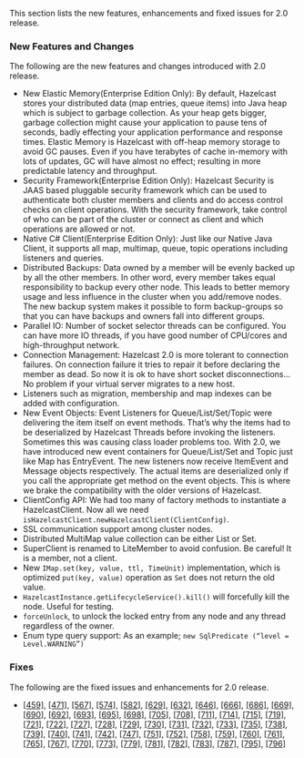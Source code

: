 
This section lists the new features, enhancements and fixed issues for 2.0 release.

### New Features and Changes

The following are the new features and changes introduced with 2.0 release.

- New Elastic Memory(Enterprise Edition Only): By default, Hazelcast stores your distributed data (map entries, queue items) into Java heap which is subject to garbage collection. As your heap gets bigger, garbage collection might cause your application to pause tens of seconds, badly effecting your application performance and response times. Elastic Memory is Hazelcast with off-heap memory storage to avoid GC pauses. Even if you have terabytes of cache in-memory with lots of updates, GC will have almost no effect; resulting in more predictable latency and throughput.
- Security Framework(Enterprise Edition Only): Hazelcast Security is JAAS based pluggable security framework which can be used to authenticate both cluster members and clients and do access control checks on client operations. With the security framework, take control of who can be part of the cluster or connect as client and which operations are allowed or not.
- Native C# Client(Enterprise Edition Only): Just like our Native Java Client, it supports all map, multimap, queue, topic operations including listeners and queries.
- Distributed Backups: Data owned by a member will be evenly backed up by all the other members. In other word, every member takes equal responsibility to backup every other node. This leads to better memory usage and less influence in the cluster when you add/remove nodes. The new backup system makes it possible to form backup-groups so that you can have backups and owners fall into different groups.
- Parallel IO: Number of socket selector threads can be configured. You can have more IO threads, if you have good number of CPU/cores and high-throughput network.
- Connection Management: Hazelcast 2.0 is more tolerant to connection failures. On connection failure it tries to repair it before declaring the member as dead. So now it is ok to have short socket disconnections… No problem if your virtual server migrates to a new host.
- Listeners such as migration, membership and map indexes can be added with configuration.
- New Event Objects: Event Listeners for Queue/List/Set/Topic were delivering the item itself on event methods. That’s why the items had to be deserialized by Hazelcast Threads before invoking the listeners. Sometimes this was causing class loader problems too. With 2.0, we have introduced new event containers for Queue/List/Set and Topic just like Map has EntryEvent. The new listeners now receive ItemEvent and Message objects respectively. The actual items are deserialized only if you call the appropriate get method on the event objects. This is where we brake the compatibility with the older versions of Hazelcast.
- ClientConfig API: We had too many of factory methods to instantiate a HazelcastClient. Now all we need `isHazelcastClient.newHazelcastClient(ClientConfig)`.
- SSL communication support among cluster nodes.
- Distributed MultiMap value collection can be either List or Set.
- SuperClient is renamed to LiteMember to avoid confusion. Be careful! It is a member, not a client.
- New `IMap.set(key, value, ttl, TimeUnit)` implementation, which is optimized `put(key, value)` operation as `Set` does not return the old value.
- `HazelcastInstance.getLifecycleService().kill()` will forcefully kill the node. Useful for testing.
- `forceUnlock`, to unlock the locked entry from any node and any thread regardless of the owner.
- Enum type query support: As an example; `new SqlPredicate (“level = Level.WARNING”)`

### Fixes


The following are the fixed issues and enhancements for 2.0 release.

- <a href="https://github.com/hazelcast/hazelcast/issues/459" target="_blank">[459]</a>, <a href="https://github.com/hazelcast/hazelcast/issues/471" target="_blank">[471]</a>, <a href="https://github.com/hazelcast/hazelcast/issues/567" target="_blank">[567]</a>, <a href="https://github.com/hazelcast/hazelcast/issues/574" target="_blank">[574]</a>, <a href="https://github.com/hazelcast/hazelcast/issues/582" target="_blank">[582]</a>, <a href="https://github.com/hazelcast/hazelcast/issues/629" target="_blank">[629]</a>, <a href="https://github.com/hazelcast/hazelcast/issues/632" target="_blank">[632]</a>, <a href="https://github.com/hazelcast/hazelcast/issues/646" target="_blank">[646]</a>, <a href="https://github.com/hazelcast/hazelcast/issues/666" target="_blank">[666]</a>, <a href="https://github.com/hazelcast/hazelcast/issues/686" target="_blank">[686]</a>, <a href="https://github.com/hazelcast/hazelcast/issues/669" target="_blank">[669]</a>, <a href="https://github.com/hazelcast/hazelcast/issues/690" target="_blank">[690]</a>, <a href="https://github.com/hazelcast/hazelcast/issues/692" target="_blank">[692]</a>, <a href="https://github.com/hazelcast/hazelcast/issues/693" target="_blank">[693]</a>, <a href="https://github.com/hazelcast/hazelcast/issues/695" target="_blank">[695]</a>, <a href="https://github.com/hazelcast/hazelcast/issues/698" target="_blank">[698]</a>, <a href="https://github.com/hazelcast/hazelcast/issues/705" target="_blank">[705]</a>, <a href="https://github.com/hazelcast/hazelcast/issues/708" target="_blank">[708]</a>, <a href="https://github.com/hazelcast/hazelcast/issues/711" target="_blank">[711]</a>, <a href="https://github.com/hazelcast/hazelcast/issues/714" target="_blank">[714]</a>, <a href="https://github.com/hazelcast/hazelcast/issues/715" target="_blank">[715]</a>, <a href="https://github.com/hazelcast/hazelcast/issues/719" target="_blank">[719]</a>, <a href="https://github.com/hazelcast/hazelcast/issues/721" target="_blank">[721]</a>, <a href="https://github.com/hazelcast/hazelcast/issues/722" target="_blank">[722]</a>, <a href="https://github.com/hazelcast/hazelcast/issues/727" target="_blank">[727]</a>, <a href="https://github.com/hazelcast/hazelcast/issues/728" target="_blank">[728]</a>, <a href="https://github.com/hazelcast/hazelcast/issues/729" target="_blank">[729]</a>, <a href="https://github.com/hazelcast/hazelcast/issues/730" target="_blank">[730]</a>, <a href="https://github.com/hazelcast/hazelcast/issues/731" target="_blank">[731]</a>, <a href="https://github.com/hazelcast/hazelcast/issues/732" target="_blank">[732]</a>, <a href="https://github.com/hazelcast/hazelcast/issues/733" target="_blank">[733]</a>, <a href="https://github.com/hazelcast/hazelcast/issues/735" target="_blank">[735]</a>, <a href="https://github.com/hazelcast/hazelcast/issues/738" target="_blank">[738]</a>, <a href="https://github.com/hazelcast/hazelcast/issues/739" target="_blank">[739]</a>, <a href="https://github.com/hazelcast/hazelcast/issues/740" target="_blank">[740]</a>, <a href="https://github.com/hazelcast/hazelcast/issues/741" target="_blank">[741]</a>, <a href="https://github.com/hazelcast/hazelcast/issues/742" target="_blank">[742]</a>, <a href="https://github.com/hazelcast/hazelcast/issues/747" target="_blank">[747]</a>, <a href="https://github.com/hazelcast/hazelcast/issues/751" target="_blank">[751]</a>, <a href="https://github.com/hazelcast/hazelcast/issues/754" target="_blank">[752]</a>, <a href="https://github.com/hazelcast/hazelcast/issues/758" target="_blank">[758]</a>, <a href="https://github.com/hazelcast/hazelcast/issues/759" target="_blank">[759]</a>, <a href="https://github.com/hazelcast/hazelcast/issues/760" target="_blank">[760]</a>, <a href="https://github.com/hazelcast/hazelcast/issues/761" target="_blank">[761]</a>, <a href="https://github.com/hazelcast/hazelcast/issues/765" target="_blank">[765]</a>, <a href="https://github.com/hazelcast/hazelcast/issues/767" target="_blank">[767]</a>, <a href="https://github.com/hazelcast/hazelcast/issues/770" target="_blank">[770]</a>, <a href="https://github.com/hazelcast/hazelcast/issues/773" target="_blank">[773]</a>, <a href="https://github.com/hazelcast/hazelcast/issues/779" target="_blank">[779]</a>, <a href="https://github.com/hazelcast/hazelcast/issues/781" target="_blank">[781]</a>, <a href="https://github.com/hazelcast/hazelcast/issues/782" target="_blank">[782]</a>, <a href="https://github.com/hazelcast/hazelcast/issues/783" target="_blank">[783]</a>, <a href="https://github.com/hazelcast/hazelcast/issues/787" target="_blank">[787]</a>, <a href="https://github.com/hazelcast/hazelcast/issues/795" target="_blank">[795]</a>, <a href="https://github.com/hazelcast/hazelcast/issues/796" target="_blank">[796]</a>
 